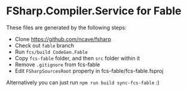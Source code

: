 # FSharp.Compiler.Service for Fable

These files are generated by the following steps:

- Clone https://github.com/ncave/fsharp
- Check out `fable` branch
- Run `fcs/build CodeGen.Fable`
- Copy `fcs-fable` folder, and then `src` folder within it
- Remove `.gitignore` from fcs-fable
- Edit `FSharpSourcesRoot` property in fcs-fable/fcs-fable.fsproj

Alternatively you can just run `npm run build sync-fcs-fable` :)
